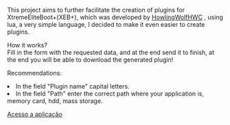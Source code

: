 This project aims to further facilitate the creation of plugins for XtremeEliteBoot+(XEB+), which was developed by <a href="https://github.com/HowlingWolfHWC" target="_blank">HowlingWolfHWC</a> , using lua, a very simple language, I decided to make it even easier to create plugins.

How it works?<br>
Fill in the form with the requested data, and at the end send it to finish, at the end you will be able to download the generated plugin!

Recommendations:<br>

<li>In the field "Plugin name" capital letters.</li>
<li>In the field "Path" enter the correct path where your application is, memory card, hdd, mass storage.</li>

<a align="center" href="https://luagenerator.000webhostapp.com/">Acesso a aplicação</a>